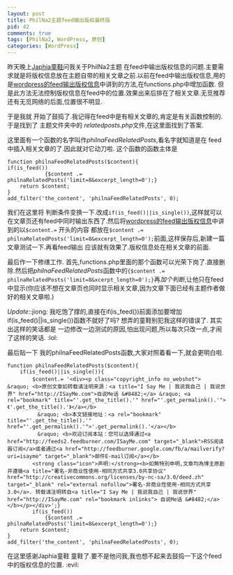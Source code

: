 ```yaml
---
layout: post
title: PhilNa2主题feed输出版权最终版
pid: 42
comments: true
tags: [PhilNa2, WordPress, 原创]
categories: [WordPress]
---
```

昨天晚上[Japhia童鞋](http://japhia.info/)问我关于PhilNa2主题 在feed中输出版权信息的问题.主要需求就是将版权信息放在主题自带的相关文章之前.以前在feed中输出版权信息,用的是[wordpress的feed输出版权信息](/2011/03/9-wordpresss-feed-output-copyright-information.html)中讲到的方法,在functions.php中增加函数. 但是此方法无法控制版权信息在feed中的位置.效果出来后排在了相关文章.无觅推荐还有无觅网络的后面,位置很不明显.

于是我就 开始了鼓捣了.我记得在feed中是有相关文章的,肯定是有关函数控制的.于是找到了 主题文件夹中的 *relatedposts.php*文件,在这里面找到了答案.

这里面有一个函数的名字叫作*philnaFeedRelatedPosts*,看名字就知道是在 feed中插入相关文章的了.因此就对它动刀啦.
这个函数的函数主体是

	function philnaFeedRelatedPosts($content){
	if(is_feed())
				{$content .= philnaRelatedPosts('limit=8&excerpt_length=0');}
		return $content;
	}
	add_filter('the_content', 'philnaFeedRelatedPosts', 0);

我们在这里将 判断条件变换一下.改成`if(is_feed()||is_single())`,这样就可以在文章页还有feed中同时输出东西了.然后将[wordpress的feed输出版权信息](/2011/03/9-wordpresss-feed-output-copyright-information.html)中讲到的以`$content.=` 开头的内容 都放在`$content .= philnaRelatedPosts('limit=8&excerpt_length=0');`前面,这样保存后,新建一篇文章测试一下.再看feed输出 应该就有效果了.版权信息处在相关文章的前面.

最后作一下修缮工作. 首先,functions.php里面的那个函数可以光荣下岗了.直接删除.然后把*philnaFeedRelatedPosts*函数中的`{$content .= philnaRelatedPosts('limit=8&xcerpt_length=0');}`再*加个判断*,让他只在feed中显示(你应该不想在文章页也同时显示相关文章,因为文章下面已经有主题作者做好的相关文章啦.)

*Update:*:jiong: 我吃饱了撑的,直接在if(is\_feed())前面添加要增加if(is\_feed()||is_single())函数不就好了吗? 想弄的童鞋别犯我这样的错误了. 其实出这样的笑话都是 一边修改一边测试的原因,怕出现问题,所以每次只改一点,才闹了这样的笑话. :lol:

最后贴一下 我的philnaFeedRelatedPosts函数,大家对照着看一下,就会更明白啦.

	function philnaFeedRelatedPosts($content){
		if(is_feed()||is_single()){
			$content.= '<div><p class="copyright_info no_webshot"> 　&raquo; <b>原创文章如转载请注明来源：<a title="I Say Me | 我说我自己 | 我说世界" href="http://ISayMe.com">自说Me话 &#8482;</a> &raquo; <a rel="bookmark" title="'.get_the_title().'" href="'.get_permalink().'">《'.get_the_title().'》</a></b>
			　&raquo; <b>本文链接地址：<a rel="bookmark" title="'.get_the_title().'" href="'.get_permalink().'">'.get_permalink().'</a></b>
			　&raquo; <b>欢迎订阅本站：您可以选择通过<a href="http://feeds2.feedburner.com/ISayMe.com" target="_blank">RSS阅读器订阅</a>或者通过<a href="http://feedburner.google.com/fb/a/mailverify?uri=isayme" target="_blank">邮件E-mail订阅</a></b>
			<strong class="icon">声明:</strong><b>如無特別申明,文章均為博主原創并遵循<a title="署名-非商业性使用-相同方式共享3.0共享协议" href="http://creativecommons.org/licenses/by-nc-sa/3.0/deed.zh" target="_blank" rel="external nofollow">署名-非商业性使用-相同方式共享3.0</a>. 转载请注明转自<a title="I Say Me | 我说我自己 | 我说世界" href="http://ISayMe.com" rel="bookmark inlinks"> 自说Me话 &#8482;</a></b></p></div>';}
			if(is_feed())
				{$content .= philnaRelatedPosts('limit=8&excerpt_length=0');}
		return $content;
	}
	add_filter('the_content', 'philnaFeedRelatedPosts', 0);

在这里感谢Japhia童鞋 童鞋了.要不是他问我,我也想不起来去鼓捣一下这个feed中的版权信息的位置. :evil:
